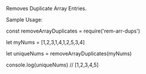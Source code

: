 

Removes Duplicate Array Entries.

Sample Usage:

const removeArrayDuplicates = require('rem-arr-dups')

let myNums = [1,2,3,1,4,1,2,5,3,4]

let uniqueNums = removeArrayDuplicates(myNums)

console.log(uniqueNums) // [1,2,3,4,5]
